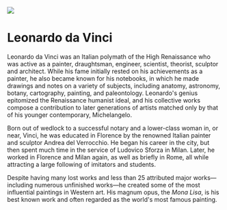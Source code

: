 <!-- This optional tag provides a convenient link for viewing a rendered visual essay -->
<a href="https://juncture-digital.org"><img src="https://gitcdn.link/repo/jstor-labs/juncture/main/images/ve-button.png"></a>

<!-- The ve-config tag is used to define an essay title, layout, banner image, and other attributes -->
<param ve-config title="Leonardo da Vinci" layout="vtl" banner="">

<!-- ve-entity tags are used to identify entities (people, places, events, etc) mentioned in the essay.  The entities are identified by their Wikidata 'Q' identifier -->
<param ve-entity eid="Q762"> <!-- Leonardo da Vinci -->
<param ve-entity eid="Q5592"> <!-- Michelangelo -->
<param ve-entity eid="Q38"> <!-- Italy -->
<param ve-entity eid="Q82884"> <!-- Vinci, Tuscany -->
<param ve-entity eid="Q12418"> <!-- The Mona Lisa -->

# Leonardo da Vinci

Leonardo da Vinci was an Italian polymath of the High Renaissance who was active as a painter, draughtsman, engineer, scientist, theorist, sculptor and architect. While his fame initially rested on his achievements as a painter, he also became known for his notebooks, in which he made drawings and notes on a variety of subjects, including anatomy, astronomy, botany, cartography, painting, and paleontology. Leonardo's genius epitomized the Renaissance humanist ideal, and his collective works compose a contribution to later generations of artists matched only by that of his younger contemporary, Michelangelo.
<param ve-image
       url="https://upload.wikimedia.org/wikipedia/commons/a/ac/Leonardo_da_Vinci_-_presumed_self-portrait_-_lossless.png"
       label="Leonardo da Vinci: Portrait of a Man in Red Chalk"
       description="Leonardo da Vinci - presumed self-portrait"
       license="public domain">
<param ve-image
       url="https://upload.wikimedia.org/wikipedia/commons/0/02/Michelangelo_Daniele_da_Volterra_%28dettaglio%29.jpg"
       label="Michelangelo"
       description="Portrait of Michelangelo by Daniele da Volterra"
       license="public domain">
       
Born out of wedlock to a successful notary and a lower-class woman in, or near, <span data-mouseover-map-flyto="43.783,10.9167,15">Vinci</span>, he was educated in Florence by the renowned Italian painter and sculptor Andrea del Verrocchio. He began his career in the city, but then spent much time in the service of Ludovico Sforza in Milan. Later, he worked in Florence and Milan again, as well as briefly in Rome, all while attracting a large following of imitators and students. 
<param ve-map center="Q38" zoom="5" prefer-geojson>

Despite having many lost works and less than 25 attributed major works—including numerous unfinished works—he created some of the most influential paintings in Western art. His magnum opus, the _Mona Lisa_, is his best known work and often regarded as the world's most famous painting.
<param ve-image
       url="https://upload.wikimedia.org/wikipedia/commons/e/ec/Mona_Lisa%2C_by_Leonardo_da_Vinci%2C_from_C2RMF_retouched.jpg"
       label="Mona Lisa, by Leonardo da Vinci"
       description="Leonardo da Vinci's Mona Lisa (between 1503 and 1506)"
       attribution="https://commons.wikimedia.org/wiki/User:Dcoetzee"
       license="public domain">

